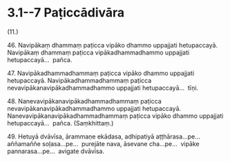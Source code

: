 

# 3.1--7 Paṭiccādivāra



(11.)

46\. Navipākaṃ dhammaṃ paṭicca vipāko dhammo uppajjati hetupaccayā. Navipākaṃ dhammaṃ paṭicca vipākadhammadhammo uppajjati hetupaccayā…  pañca.

47\. Navipākadhammadhammaṃ paṭicca vipāko dhammo uppajjati hetupaccayā. Navipākadhammadhammaṃ paṭicca nevavipākanavipākadhammadhammo uppajjati hetupaccayā…  tīṇi.

48\. Nanevavipākanavipākadhammadhammaṃ paṭicca nevavipākanavipākadhammadhammo uppajjati hetupaccayā. Nanevavipākanavipākadhammadhammaṃ paṭicca vipāko dhammo uppajjati hetupaccayā…  pañca. (Saṃkhittaṃ.)

49\. Hetuyā dvāvīsa, ārammaṇe ekādasa, adhipatiyā aṭṭhārasa…pe…  aññamaññe soḷasa…pe…  purejāte nava, āsevane cha…pe…  vipāke pannarasa…pe…  avigate dvāvīsa.



